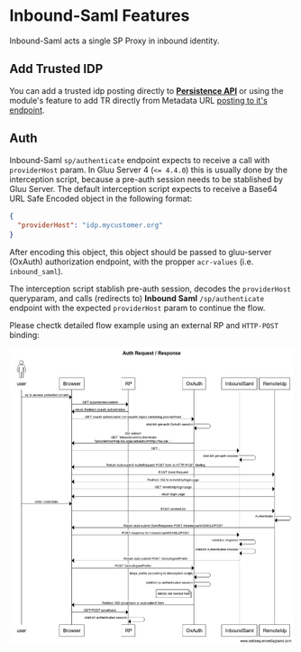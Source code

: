# Inbound-Saml Features

Inbound-Saml acts a single SP Proxy in inbound identity.

## Add Trusted IDP

You can add a trusted idp posting directly to [**Persistence API**](/docs/md/persistence_api.md) or using the module's feature to add TR directly from Metadata URL [posting to it's endpoint](/openapi.yml).

## Auth

Inbound-Saml `sp/authenticate` endpoint expects to receive a call with `providerHost` param. In Gluu Server 4 (`<= 4.4.0`) this is usually done by the interception script, because a pre-auth session needs to be stablished by Gluu Server. The default interception script expects to receive a Base64 URL Safe Encoded object in the following format:

```json
{
  "providerHost": "idp.mycustomer.org"
}
```

After encoding this object, this object should be passed to gluu-server (OxAuth) authorization endpoint, with the propper `acr-values` (i.e. `inbound_saml`).

The interception script stablish pre-auth session, decodes the `providerHost` queryparam, and calls (redirects to) **Inbound Saml** `/sp/authenticate` endpoint with the expected `providerHost` param to continue the flow.

Please chectk detailed flow example using an external RP and `HTTP-POST` binding:

![Auth Flow Example Web Sequence Diagram](/docs/img/AuthFlowSequenceDiagram.png)
